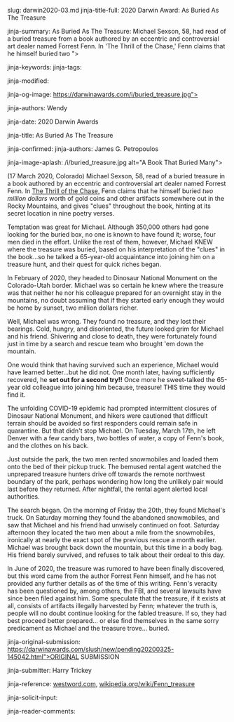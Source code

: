 slug: darwin2020-03.md
jinja-title-full: 2020 Darwin Award: As Buried As The Treasure

jinja-summary: As Buried As The Treasure: Michael Sexson, 58, had read of a buried treasure from a book authored by an eccentric and controversial art dealer named Forrest Fenn. In 'The Thrill of the Chase,' Fenn claims that he himself buried two ">

jinja-keywords:
jinja-tags:

jinja-modified:

jinja-og-image: https://darwinawards.com/i/buried_treasure.jpg">

jinja-authors: Wendy

jinja-date: 2020 Darwin Awards


jinja-title: As Buried As The Treasure


jinja-confirmed:
jinja-authors:  James G. Petropoulos

jinja-image-aplash: /i/buried_treasure.jpg
alt="A Book That Buried Many">

(17 March 2020, Colorado) Michael Sexson, 58,
read of a buried treasure in a book authored by an eccentric and
controversial art dealer named Forrest Fenn. In <U>The Thrill of the
Chase,</U> Fenn claims that he himself buried <I>two million dollars</I>
worth of gold coins and other artifacts somewhere out in the Rocky
Mountains, and gives "clues" throughout the book, hinting at its secret
location in nine poetry verses.

Temptation was great for Michael. Although 350,000 others had gone looking
for the buried box, no one is known to have found it; worse, four men died
in the effort. Unlike the rest of them, however, Michael KNEW where the
treasure was buried, based on his interpretation of the "clues" in the
book...so he talked a 65-year-old acquaintance into joining him on a
treasure hunt, and their quest for quick riches began.

In February of 2020, they headed to Dinosaur National Monument on the
Colorado-Utah border. Michael was so certain he knew where the treasure was
that neither he nor his colleague prepared for an overnight stay in the
mountains, no doubt assuming that if they started early enough they would
be home by sunset, two million dollars richer.

Well, Michael was wrong. They found no treasure, and they lost their
bearings. Cold, hungry, and disoriented, the future looked grim for Michael
and his friend. Shivering and close to death, they were fortunately found
just in time by a search and rescue team who brought 'em down the mountain.

One would think that having survived such an experience, Michael would have
learned better...but he did not. One month later, having sufficiently
recovered, he <B>set out for a second try!!</B> Once more he sweet-talked
the 65-year old colleague into joining him because, treasure! THIS time
they would find it.

The unfolding COVID-19 epidemic had prompted intermittent closures of
Dinosaur National Monument, and hikers were cautioned that difficult
terrain should be avoided so first responders could remain safe in
quarantine. But that didn't stop Michael. On Tuesday, March 17th, he left
Denver with a few candy bars, two bottles of water, a copy of Fenn's book,
and the clothes on his back.

Just outside the park, the two men rented snowmobiles and loaded them onto
the bed of their pickup truck. The bemused rental agent watched the
unprepared treasure hunters drive off towards the remote northwest boundary
of the park, perhaps wondering how long the unlikely pair would last before
they returned. After nightfall, the rental agent alerted local
authorities.

The search began. On the morning of Friday the 20th, they found Michael's
truck. On Saturday morning they found the abandoned snowmobiles, and saw
that Michael and his friend had unwisely continued on foot. Saturday
afternoon they located the two men about a mile from the snowmobiles,
ironically at nearly the exact spot of the previous rescue a month
earlier. Michael was brought back down the mountain, but this time in a
body bag. His friend barely survived, and refuses to talk about their
ordeal to this day.

In June of 2020, the treasure was rumored to have been finally discovered, but this word came from the author Forrest Fenn himself, and he has not provided any further details as of the time of this writing. Fenn's veracity has been questioned by, among others, the FBI, and several lawsuits have since been filed against him. Some speculate that the treasure, if it exists at all, consists of artifacts illegally harvested by Fenn; whatever the truth is, people will no doubt continue looking for the fabled treasure. If so, they had best proceed better prepared... or else find themselves in the same sorry predicament as Michael and the treasure trove... buried.

jinja-original-submission: https://darwinawards.com/slush/new/pending20200325-145042.html">ORIGINAL SUBMISSION</A>

</article>
<P align=center>

<!--#include virtual="/inc/votebar_temp" -->

jinja-submitter: Harry Trickey

jinja-reference: <A href="https://www.westword.com/news/forrest-fenn-treasure-hunt-death-michael-sexton-fourth-coloradan-to-die-11674072">westword.com</A>,
<A href="https://en.wikipedia.org/wiki/Fenn_treasure">wikipedia.org/wiki/Fenn_treasure</A>

jinja-solicit-input:

jinja-reader-comments:



<!-- -------------------- end nav -------------------- -->


